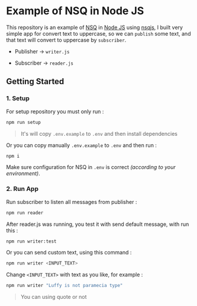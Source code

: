 # Example of NSQ in Node JS

This repository is an example of [NSQ](https://nsq.io/) in [Node JS](https://nodejs.dev/) using [nsqjs](https://github.com/dudleycarr/nsqjs), I built very simple app for convert text to uppercase, so we can `publish` some text, and that text will convert to uppercase by `subscriber`.

- Publisher -> `writer.js`

- Subscriber -> `reader.js`

## Getting Started

### 1. Setup

For setup repository you must only run :

```bash
npm run setup
```

> It's will copy `.env.example` to `.env` and then install dependencies

Or you can copy manually `.env.example` to `.env` and then run : 

```bash
npm i
```

Make sure configuration for NSQ in `.env` is correct _(according to your environment)_.

### 2. Run App

Run subscriber to listen all messages from publisher :

```bash
npm run reader
```

After reader.js was running, you test it with send default message, with run this :

```bash
npm run writer:test
```

Or you can send custom text, using this command :

```bash
npm run writer <INPUT_TEXT>
```

Change `<INPUT_TEXT>` with text as you like, for example :

```bash
npm run writer "Luffy is not paramecia type"
```

> You can using quote or not
